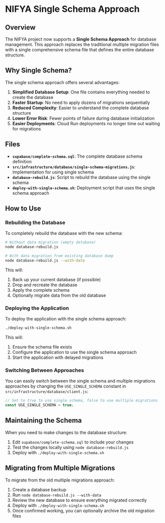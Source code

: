 # NIFYA Single Schema Approach

## Overview

The NIFYA project now supports a **Single Schema Approach** for database management. This approach replaces the traditional multiple migration files with a single comprehensive schema file that defines the entire database structure.

## Why Single Schema?

The single schema approach offers several advantages:

1. **Simplified Database Setup**: One file contains everything needed to create the database
2. **Faster Startup**: No need to apply dozens of migrations sequentially
3. **Reduced Complexity**: Easier to understand the complete database structure
4. **Lower Error Risk**: Fewer points of failure during database initialization
5. **Easier Deployments**: Cloud Run deployments no longer time out waiting for migrations

## Files

- **`supabase/complete-schema.sql`**: The complete database schema definition
- **`src/infrastructure/database/single-schema-migrations.js`**: Implementation for using single schema
- **`database-rebuild.js`**: Script to rebuild the database using the single schema
- **`deploy-with-single-schema.sh`**: Deployment script that uses the single schema approach

## How to Use

### Rebuilding the Database

To completely rebuild the database with the new schema:

```bash
# Without data migration (empty database)
node database-rebuild.js

# With data migration from existing database dump
node database-rebuild.js --with-data
```

This will:
1. Back up your current database (if possible)
2. Drop and recreate the database
3. Apply the complete schema
4. Optionally migrate data from the old database

### Deploying the Application

To deploy the application with the single schema approach:

```bash
./deploy-with-single-schema.sh
```

This will:
1. Ensure the schema file exists
2. Configure the application to use the single schema approach
3. Start the application with delayed migrations

### Switching Between Approaches

You can easily switch between the single schema and multiple migrations approaches by changing the `USE_SINGLE_SCHEMA` constant in `src/infrastructure/database/client.js`:

```javascript
// Set to true to use single schema, false to use multiple migrations
const USE_SINGLE_SCHEMA = true;
```

## Maintaining the Schema

When you need to make changes to the database structure:

1. Edit `supabase/complete-schema.sql` to include your changes
2. Test the changes locally using `node database-rebuild.js`
3. Deploy with `./deploy-with-single-schema.sh`

## Migrating from Multiple Migrations

To migrate from the old multiple migrations approach:

1. Create a database backup
2. Run `node database-rebuild.js --with-data`
3. Review the new database to ensure everything migrated correctly
4. Deploy with `./deploy-with-single-schema.sh`
5. Once confirmed working, you can optionally archive the old migration files